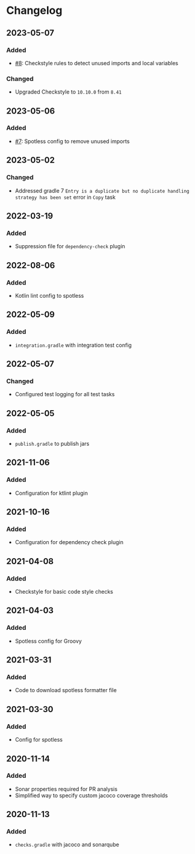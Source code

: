 # Changelog

## 2023-05-07
### Added
- [#8](https://github.com/devatherock/gradle-includes/issues/8): Checkstyle rules to detect unused imports and local variables

### Changed
- Upgraded Checkstyle to `10.10.0` from `8.41`

## 2023-05-06
### Added
- [#7](https://github.com/devatherock/gradle-includes/issues/7): Spotless config to remove unused imports

## 2023-05-02
### Changed
- Addressed gradle 7 `Entry is a duplicate but no duplicate handling strategy has been set` error in `Copy` task

## 2022-03-19
### Added
- Suppression file for `dependency-check` plugin

## 2022-08-06
### Added
- Kotlin lint config to spotless

## 2022-05-09
### Added
- `integration.gradle` with integration test config

## 2022-05-07
### Changed
- Configured test logging for all test tasks

## 2022-05-05
### Added
- `publish.gradle` to publish jars

## 2021-11-06
### Added
- Configuration for ktlint plugin

## 2021-10-16
### Added
- Configuration for dependency check plugin

## 2021-04-08
### Added
- Checkstyle for basic code style checks

## 2021-04-03
### Added
- Spotless config for Groovy

## 2021-03-31
### Added
- Code to download spotless formatter file

## 2021-03-30
### Added
- Config for spotless

## 2020-11-14
### Added
- Sonar properties required for PR analysis
- Simplified way to specify custom jacoco coverage thresholds

## 2020-11-13
### Added
- `checks.gradle` with jacoco and sonarqube
